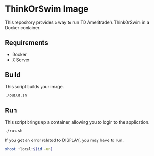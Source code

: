 # ThinkOrSwim Image

This repository provides a way to run TD Ameritrade's ThinkOrSwim in a Docker container.

## Requirements

- Docker
- X Server

## Build

This script builds your image.

```bash
./build.sh
```

## Run

This script brings up a container, allowing you to login to the application.

```bash
./run.sh
```

If you get an error related to DISPLAY, you may have to run:

```bash
xhost +local:$(id -un)
```
